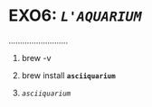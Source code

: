 # EXO6: *``L'AQUARIUM``*
..........................

1. brew -v

2. brew install **``asciiquarium``**

3. *``asciiquarium``*